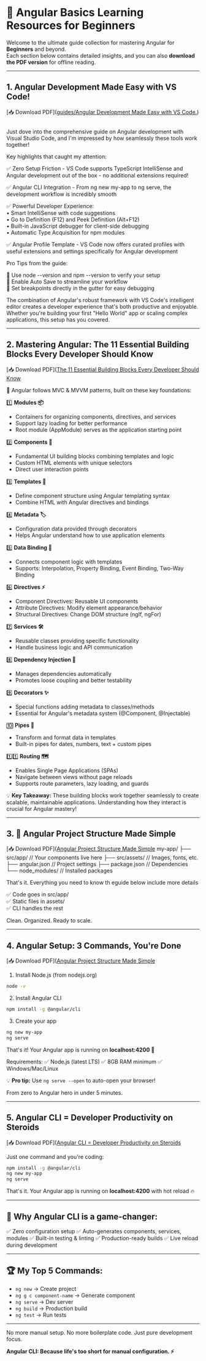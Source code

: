 # 📘 Angular Basics Learning Resources for Beginners

Welcome to the ultimate guide collection for mastering Angular for **Beginners** and beyond.  
Each section below contains detailed insights, and you can also **download the PDF version** for offline reading.  

---

## 1. Angular Development Made Easy with VS Code!
[📥 Download PDF]([guides/Angular Development Made Easy with VS Code.](https://github.com/azizaydi23/angular-basics/blob/main/guides/Angular%20Development%20Made%20Easy%20with%20VS%20Code.pdf))

<a href="[https://github.com/fabfabit/MyStuff_public/blob/master/files/ProjMarr_slides.pdf](https://github.com/azizaydi23/angular-basics/blob/main/guides/Angular%20Development%20Made%20Easy%20with%20VS%20Code.pdf)" class="image fit" ><img src="images/marr_pic.jpg" alt=""></a>

Just dove into the comprehensive guide on Angular development with Visual Studio Code, and I'm impressed by how seamlessly these tools work together!

Key highlights that caught my attention:

✅ Zero Setup Friction - VS Code supports TypeScript IntelliSense and Angular development out of the box - no additional extensions required!  

✅ Angular CLI Integration - From ng new my-app to ng serve, the development workflow is incredibly smooth  

✅ Powerful Developer Experience:  
• Smart IntelliSense with code suggestions  
• Go to Definition (F12) and Peek Definition (Alt+F12)  
• Built-in JavaScript debugger for client-side debugging  
• Automatic Type Acquisition for npm modules  

✅ Angular Profile Template - VS Code now offers curated profiles with useful extensions and settings specifically for Angular development  

Pro Tips from the guide:  

🔧 Use node --version and npm --version to verify your setup  
🔧 Enable Auto Save to streamline your workflow  
🔧 Set breakpoints directly in the gutter for easy debugging  

The combination of Angular's robust framework with VS Code's intelligent editor creates a developer experience that's both productive and enjoyable. Whether you're building your first "Hello World" app or scaling complex applications, this setup has you covered.  

---

## 2. Mastering Angular: The 11 Essential Building Blocks Every Developer Should Know

[📥 Download PDF]([The 11 Essential Building Blocks Every Developer Should Know]([docs/angular-building-blocks-1.pdf](https://github.com/azizaydi23/angular-basics/blob/main/guides/The%2011%20Essential%20Building%20Blocks%20Every%20Developer%20Should%20Know.pdf))

🎯 Angular follows MVC & MVVM patterns, built on these key foundations:  

1️⃣ **Modules 📦**  
- Containers for organizing components, directives, and services  
- Support lazy loading for better performance  
- Root module (AppModule) serves as the application starting point  

2️⃣ **Components 🧩**  
- Fundamental UI building blocks combining templates and logic  
- Custom HTML elements with unique selectors  
- Direct user interaction points  

3️⃣ **Templates 📄**  
- Define component structure using Angular templating syntax  
- Combine HTML with Angular directives and bindings  

4️⃣ **Metadata 🏷️**  
- Configuration data provided through decorators  
- Helps Angular understand how to use application elements  

5️⃣ **Data Binding 🔄**  
- Connects component logic with templates  
- Supports: Interpolation, Property Binding, Event Binding, Two-Way Binding  

6️⃣ **Directives ⚡**  
- Component Directives: Reusable UI components  
- Attribute Directives: Modify element appearance/behavior  
- Structural Directives: Change DOM structure (ngIf, ngFor)  

7️⃣ **Services 🛠️**  
- Reusable classes providing specific functionality  
- Handle business logic and API communication  

8️⃣ **Dependency Injection 💉**  
- Manages dependencies automatically  
- Promotes loose coupling and better testability  

9️⃣ **Decorators ✨**  
- Special functions adding metadata to classes/methods  
- Essential for Angular's metadata system (@Component, @Injectable)  

🔟 **Pipes 🔧**  
- Transform and format data in templates  
- Built-in pipes for dates, numbers, text + custom pipes  

1️⃣1️⃣ **Routing 🗺️**  
- Enables Single Page Applications (SPAs)  
- Navigate between views without page reloads  
- Supports route parameters, lazy loading, and guards  

💡 **Key Takeaway:** These building blocks work together seamlessly to create scalable, maintainable applications. Understanding how they interact is crucial for Angular mastery!  

---
## 3. 📁 Angular Project Structure Made Simple
[📥 Download PDF]([Angular Project Structure Made Simple]([[docs/angular-building-blocks-1.pdf](https://github.com/azizaydi23/angular-basics/blob/main/guides/The%2011%20Essential%20Building%20Blocks%20Every%20Developer%20Should%20Know.pdf)](https://github.com/azizaydi23/angular-basics/blob/main/guides/Angular%20Project%20Structure%20Made%20Simple.pdf))
my-app/
├── src/app/ // Your components live here
├── src/assets/ // Images, fonts, etc.
├── angular.json // Project settings
├── package.json // Dependencies
└── node_modules/ // Installed packages

That's it. Everything you need to know th eguide below include more details  

✅ Code goes in src/app/  
✅ Static files in assets/  
✅ CLI handles the rest  

Clean. Organized. Ready to scale.  

---

## 4. Angular Setup: 3 Commands, You're Done
[📥 Download PDF]([Angular Project Structure Made Simple](https://github.com/azizaydi23/angular-basics/blob/main/guides/Angular%20Setup%203%20Commands%2C%20You're%20Done.pdf)

1. Install Node.js (from nodejs.org)  
```bash
node -v
````

2. Install Angular CLI

```bash
npm install -g @angular/cli
```

3. Create your app

```bash
ng new my-app
ng serve
```

That's it! Your Angular app is running on **localhost:4200 🚀**

Requirements:
✅ Node.js (latest LTS)
✅ 8GB RAM minimum
✅ Windows/Mac/Linux

💡 **Pro tip:** Use `ng serve --open` to auto-open your browser!

From zero to Angular hero in under 5 minutes.

---

## 5. Angular CLI = Developer Productivity on Steroids
[📥 Download PDF]([Angular CLI = Developer Productivity on Steroids]([https://github.com/azizaydi23/angular-basics/blob/main/guides/Angular%20Setup%203%20Commands%2C%20You're%20Done.pdf](https://github.com/azizaydi23/angular-basics/blob/main/guides/CLI%20Overview%20and%20Command%20Reference.pdf))

Just one command and you're coding:

```bash
npm install -g @angular/cli
ng new my-app
ng serve
````

That's it. Your Angular app is running on **localhost:4200** with hot reload 🔥

---

## 🚀 Why Angular CLI is a game-changer:

✅ Zero configuration setup
✅ Auto-generates components, services, modules
✅ Built-in testing & linting
✅ Production-ready builds
✅ Live reload during development

---

## 🏆 My Top 5 Commands:

* `ng new` → Create project
* `ng g c component-name` → Generate component
* `ng serve` → Dev server
* `ng build` → Production build
* `ng test` → Run tests

---

No more manual setup. No more boilerplate code. Just pure development focus.

**Angular CLI: Because life's too short for manual configuration. ⚡**
